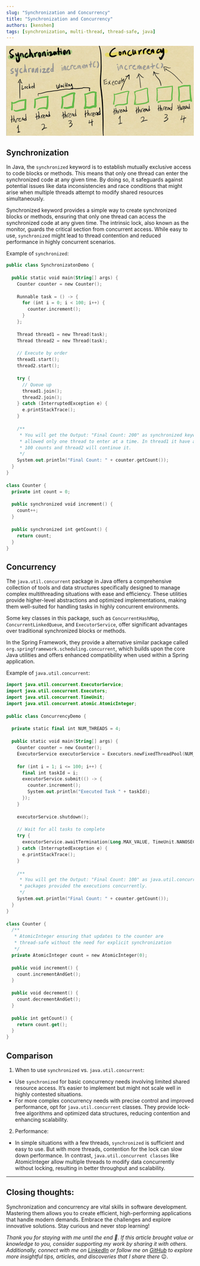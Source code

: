 ```yaml
---
slug: "Synchronization and Concurrency"
title: "Synchronization and Concurrency"
authors: [kenshen]
tags: [synchronization, multi-thread, thread-safe, java]
---
```


![Synchronization and Concurrency](./sync-and-concurrent.webp)

## Synchronization
In Java, the `synchronized` keyword is to establish mutually exclusive access to code blocks or methods. This means that only one thread can enter the synchronized code at any given time. By doing so, it safeguards against potential issues like data inconsistencies and race conditions that might arise when multiple threads attempt to modify shared resources simultaneously.

Synchronized keyword provides a simple way to create synchronized blocks or methods, ensuring that only one thread can access the synchronized code at any given time. The intrinsic lock, also known as the monitor, guards the critical section from concurrent access. While easy to use, `synchronized` might lead to thread contention and reduced performance in highly concurrent scenarios.

Example of `synchronized`:
```kotlin
public class SynchronizatonDemo {

  public static void main(String[] args) {
    Counter counter = new Counter();

    Runnable task = () -> {
      for (int i = 0; i < 100; i++) {
        counter.increment();
      }
    };
  
    Thread thread1 = new Thread(task);
    Thread thread2 = new Thread(task);
  
    // Execute by order
    thread1.start();
    thread2.start();
  
    try {
      // Queue up
      thread1.join();
      thread2.join();
    } catch (InterruptedException e) {
      e.printStackTrace();
    }
  
    /**
     * You will get the Output: "Final Count: 200" as synchronized keyword
     * allowed only one thread to enter at a time. In thread1 it have achieved
     * 100 counts and thread2 will continue it.
     */
    System.out.println("Final Count: " + counter.getCount());
  }
}

class Counter {
  private int count = 0;

  public synchronized void increment() {
    count++;
  }
  
  public synchronized int getCount() {
    return count;
  }
}
```

## Concurrency
The `java.util.concurrent` package in Java offers a comprehensive collection of tools and data structures specifically designed to manage complex multithreading situations with ease and efficiency. These utilities provide higher-level abstractions and optimized implementations, making them well-suited for handling tasks in highly concurrent environments.

Some key classes in this package, such as `ConcurrentHashMap`, `ConcurrentLinkedQueue`, and `ExecutorService`, offer significant advantages over traditional synchronized blocks or methods.

In the Spring Framework, they provide a alternative similar package called `org.springframework.scheduling.concurrent`, which builds upon the core Java utilities and offers enhanced compatibility when used within a Spring application.

Example of `java.util.concurrent`:
```kotlin
import java.util.concurrent.ExecutorService;
import java.util.concurrent.Executors;
import java.util.concurrent.TimeUnit;
import java.util.concurrent.atomic.AtomicInteger;

public class ConcurrencyDemo {

  private static final int NUM_THREADS = 4;

  public static void main(String[] args) {
    Counter counter = new Counter();
    ExecutorService executorService = Executors.newFixedThreadPool(NUM_THREADS);

    for (int i = 1; i <= 100; i++) {
      final int taskId = i;
      executorService.submit(() -> {
        counter.increment();
        System.out.println("Executed Task " + taskId);
      });
    }

    executorService.shutdown();

    // Wait for all tasks to complete
    try {
      executorService.awaitTermination(Long.MAX_VALUE, TimeUnit.NANOSECONDS);
    } catch (InterruptedException e) {
      e.printStackTrace();
    }

    /**
     * You will get the Output: "Final Count: 100" as java.util.concurrent
     * packages provided the executions concurrently.
     */
    System.out.println("Final Count: " + counter.getCount());
  }
}

class Counter {
  /**
   * AtomicInteger ensuring that updates to the counter are
   * thread-safe without the need for explicit synchronization
   */
  private AtomicInteger count = new AtomicInteger(0);

  public void increment() {
    count.incrementAndGet();
  }

  public void decrement() {
    count.decrementAndGet();
  }

  public int getCount() {
    return count.get();
  }
}
```

## Comparison
1. When to use `synchronized` vs. `java.util.concurrent`:
- Use `synchronized` for basic concurrency needs involving limited shared resource access. It’s easier to implement but might not scale well in highly contested situations.
- For more complex concurrency needs with precise control and improved performance, opt for `java.util.concurrent` classes. They provide lock-free algorithms and optimized data structures, reducing contention and enhancing scalability.

2. Performance:
- In simple situations with a few threads, `synchronized` is sufficient and easy to use. But with more threads, contention for the lock can slow down performance. In contrast, `java.util.concurrent classes` like AtomicInteger allow multiple threads to modify data concurrently without locking, resulting in better throughput and scalability.

---

## Closing thoughts:
Synchronization and concurrency are vital skills in software development. Mastering them allows you to create efficient, high-performing applications that handle modern demands. Embrace the challenges and explore innovative solutions. Stay curious and never stop learning!

*Thank you for staying with me until the end 👀. If this article brought value or knowledge to you, consider supporting my work by sharing it with others. Additionally, connect with me on [LinkedIn](https://www.linkedin.com/in/ken-shen-chong-6b9a47193) or follow me on [GitHub](https://github.com/kenshenn) to explore more insightful tips, articles, and discoveries that I share there* 😉.

